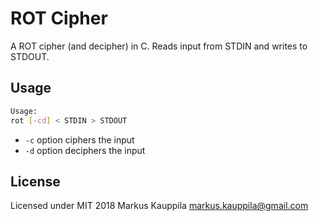 # ROT Cipher

A ROT cipher (and decipher) in C. Reads input from STDIN and writes to STDOUT.

## Usage

```bash
Usage:
rot [-cd] < STDIN > STDOUT
```
- `-c` option ciphers the input
- `-d` option deciphers the input

## License

Licensed under MIT 2018 Markus Kauppila <markus.kauppila@gmail.com>